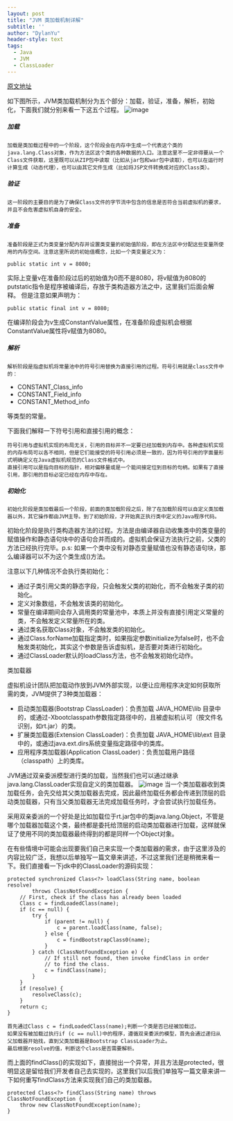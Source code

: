 ```yaml
---
layout: post
title: "JVM 类加载机制详解"
subtitle: ''
author: "DylanYu"
header-style: text
tags:
  - Java
  - JVM
  - ClassLoader
---
```


<a href="http://www.importnew.com/25295.html" target="_blank">原文地址</a>

如下图所示，JVM类加载机制分为五个部分：加载，验证，准备，解析，初始化，下面我们就分别来看一下这五个过程。
![image](https://dylanblog.github.io/img/in-post/post_20181113_class_loader.png)

##### 加载

    加载是类加载过程中的一个阶段，这个阶段会在内存中生成一个代表这个类的java.lang.Class对象，作为方法区这个类的各种数据的入口。注意这里不一定非得要从一个Class文件获取，这里既可以从ZIP包中读取（比如从jar包和war包中读取），也可以在运行时计算生成（动态代理），也可以由其它文件生成（比如将JSP文件转换成对应的Class类）。

##### 验证

    这一阶段的主要目的是为了确保Class文件的字节流中包含的信息是否符合当前虚拟机的要求，并且不会危害虚拟机自身的安全。

##### 准备

    准备阶段是正式为类变量分配内存并设置类变量的初始值阶段，即在方法区中分配这些变量所使用的内存空间。注意这里所说的初始值概念，比如一个类变量定义为：

```
public static int v = 8080;
```
实际上变量v在准备阶段过后的初始值为0而不是8080，将v赋值为8080的putstatic指令是程序被编译后，存放于类构造器<client>方法之中，这里我们后面会解释。
但是注意如果声明为：

```
public static final int v = 8080;
```
在编译阶段会为v生成ConstantValue属性，在准备阶段虚拟机会根据ConstantValue属性将v赋值为8080。

##### 解析
    解析阶段是指虚拟机将常量池中的符号引用替换为直接引用的过程。符号引用就是class文件中的：

- CONSTANT_Class_info
- CONSTANT_Field_info
- CONSTANT_Method_info

等类型的常量。

下面我们解释一下符号引用和直接引用的概念：

    符号引用与虚拟机实现的布局无关，引用的目标并不一定要已经加载到内存中。各种虚拟机实现的内存布局可以各不相同，但是它们能接受的符号引用必须是一致的，因为符号引用的字面量形式明确定义在Java虚拟机规范的Class文件格式中。
    直接引用可以是指向目标的指针，相对偏移量或是一个能间接定位到目标的句柄。如果有了直接引用，那引用的目标必定已经在内存中存在。
##### 初始化

    初始化阶段是类加载最后一个阶段，前面的类加载阶段之后，除了在加载阶段可以自定义类加载器以外，其它操作都由JVM主导。到了初始阶段，才开始真正执行类中定义的Java程序代码。

初始化阶段是执行类构造器<client>方法的过程。<client>方法是由编译器自动收集类中的类变量的赋值操作和静态语句块中的语句合并而成的。虚拟机会保证<client>方法执行之前，父类的<client>方法已经执行完毕。p.s: 如果一个类中没有对静态变量赋值也没有静态语句块，那么编译器可以不为这个类生成<client>()方法。

注意以下几种情况不会执行类初始化：

- 通过子类引用父类的静态字段，只会触发父类的初始化，而不会触发子类的初始化。
- 定义对象数组，不会触发该类的初始化。
- 常量在编译期间会存入调用类的常量池中，本质上并没有直接引用定义常量的类，不会触发定义常量所在的类。
- 通过类名获取Class对象，不会触发类的初始化。
- 通过Class.forName加载指定类时，如果指定参数initialize为false时，也不会触发类初始化，其实这个参数是告诉虚拟机，是否要对类进行初始化。
- 通过ClassLoader默认的loadClass方法，也不会触发初始化动作。

类加载器

虚拟机设计团队把加载动作放到JVM外部实现，以便让应用程序决定如何获取所需的类，JVM提供了3种类加载器：

-   启动类加载器(Bootstrap ClassLoader)：负责加载 JAVA_HOME\lib 目录中的，或通过-Xbootclasspath参数指定路径中的，且被虚拟机认可（按文件名识别，如rt.jar）的类。
-   扩展类加载器(Extension ClassLoader)：负责加载 JAVA_HOME\lib\ext 目录中的，或通过java.ext.dirs系统变量指定路径中的类库。
-   应用程序类加载器(Application ClassLoader)：负责加载用户路径（classpath）上的类库。

JVM通过双亲委派模型进行类的加载，当然我们也可以通过继承java.lang.ClassLoader实现自定义的类加载器。
![image](https://dylanblog.github.io/img/in-post/post_20181113_class_loader_2.png)
当一个类加载器收到类加载任务，会先交给其父类加载器去完成，因此最终加载任务都会传递到顶层的启动类加载器，只有当父类加载器无法完成加载任务时，才会尝试执行加载任务。

采用双亲委派的一个好处是比如加载位于rt.jar包中的类java.lang.Object，不管是哪个加载器加载这个类，最终都是委托给顶层的启动类加载器进行加载，这样就保证了使用不同的类加载器最终得到的都是同样一个Object对象。

在有些情境中可能会出现要我们自己来实现一个类加载器的需求，由于这里涉及的内容比较广泛，我想以后单独写一篇文章来讲述，不过这里我们还是稍微来看一下。我们直接看一下jdk中的ClassLoader的源码实现：

```
protected synchronized Class<?> loadClass(String name, boolean resolve)
        throws ClassNotFoundException {
    // First, check if the class has already been loaded
    Class c = findLoadedClass(name);
    if (c == null) {
        try {
            if (parent != null) {
                c = parent.loadClass(name, false);
            } else {
                c = findBootstrapClass0(name);
            }
        } catch (ClassNotFoundException e) {
            // If still not found, then invoke findClass in order
            // to find the class.
            c = findClass(name);
        }
    }
    if (resolve) {
        resolveClass(c);
    }
    return c;
}
```
    首先通过Class c = findLoadedClass(name);判断一个类是否已经被加载过。
    如果没有被加载过执行if (c == null)中的程序，遵循双亲委派的模型，首先会通过递归从父加载器开始找，直到父类加载器是Bootstrap ClassLoader为止。
    最后根据resolve的值，判断这个class是否需要解析。

而上面的findClass()的实现如下，直接抛出一个异常，并且方法是protected，很明显这是留给我们开发者自己去实现的，这里我们以后我们单独写一篇文章来讲一下如何重写findClass方法来实现我们自己的类加载器。
```
protected Class<?> findClass(String name) throws ClassNotFoundException {
    throw new ClassNotFoundException(name);
}
```